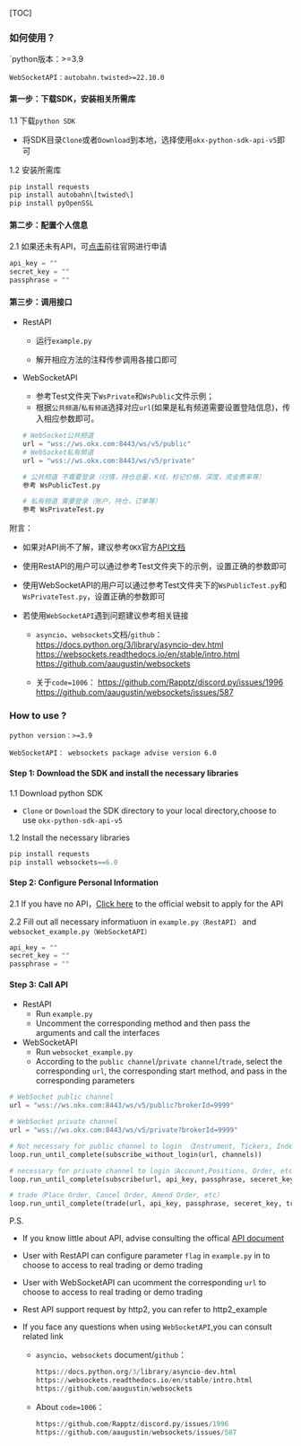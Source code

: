 [TOC]

### 如何使用？

`python版本：>=3.9

`WebSocketAPI：autobahn.twisted>=22.10.0`

#### 第一步：下载SDK，安装相关所需库

1.1 下载`python SDK`

* 将SDK目录`Clone`或者`Download`到本地，选择使用`okx-python-sdk-api-v5`即可

1.2 安装所需库

```python
pip install requests
pip install autobahn\[twisted\]
pip install pyOpenSSL
```

#### 第二步：配置个人信息

2.1 如果还未有API，可[点击](https://www.okx.com/account/users/myApi)前往官网进行申请

```python
api_key = ""
secret_key = ""
passphrase = ""
```

#### 第三步：调用接口

* RestAPI

  * 运行`example.py`

  * 解开相应方法的注释传参调用各接口即可

* WebSocketAPI
  * 参考Test文件夹下`WsPrivate`和`WsPublic`文件示例；
  * 根据`公共频道`/`私有频道`选择对应`url`(如果是私有频道需要设置登陆信息)，传入相应参数即可。

  ```python
  # WebSocket公共频道
  url = "wss://ws.okx.com:8443/ws/v5/public"
  # WebSocket私有频道
  url = "wss://ws.okx.com:8443/ws/v5/private"
  ```

  ```python
  # 公共频道 不需要登录（行情，持仓总量，K线，标记价格，深度，资金费率等）
  参考 WsPublicTest.py
  
  # 私有频道 需要登录（账户，持仓，订单等）
  参考 WsPrivateTest.py
  ```

附言：

* 如果对API尚不了解，建议参考`OKX`官方[API文档](https://www.okx.com/docs-v5/zh/)

* 使用RestAPI的用户可以通过参考Test文件夹下的示例，设置正确的参数即可

* 使用WebSocketAPI的用户可以通过参考Test文件夹下的`WsPublicTest.py`和`WsPrivateTest.py`，设置正确的参数即可

* 若使用`WebSocketAPI`遇到问题建议参考相关链接

  * `asyncio`、`websockets`文档/`github`：
        https://docs.python.org/3/library/asyncio-dev.html
        https://websockets.readthedocs.io/en/stable/intro.html
        https://github.com/aaugustin/websockets

  * 关于`code=1006`：
        https://github.com/Rapptz/discord.py/issues/1996
        https://github.com/aaugustin/websockets/issues/587



### How to use ?

`python version：>=3.9`

`WebSocketAPI： websockets package advise version 6.0`

#### Step 1: Download the SDK and install the necessary libraries

1.1 Download python SDK 

- `Clone` or `Download` the SDK directory to your local directory,choose to use `okx-python-sdk-api-v5`

1.2 Install the necessary libraries

```python
pip install requests
pip install websockets==6.0
```

#### Step 2: Configure Personal Information

2.1 If you have no API，[Click here](https://www.okx.com/account/users/myApi) to the official websit to apply for the API

2.2 Fill out all necessary informatiuon in `example.py（RestAPI）`  and `websocket_example.py（WebSocketAPI）`

```python 
api_key = ""
secret_key = ""
passphrase = ""
```

#### Step 3: Call API 

- RestAPI
  - Run `example.py`
  - Uncomment the corresponding method and then pass the arguments and call the interfaces
- WebSocketAPI
  - Run `websocket_example.py`
  - According to the `public channel`/`private channel`/`trade`, select the corresponding `url`, the corresponding start method, and pass in the corresponding parameters

```python 
# WebSocket public channel
url = "wss://ws.okx.com:8443/ws/v5/public?brokerId=9999"

# WebSocket private channel
url = "wss://ws.okx.com:8443/ws/v5/private?brokerId=9999"
```

```Python
# Not necessary for public channel to login （Instrument, Tickers, Index, Mark price, Order Book, Funding rate, etc）
loop.run_until_complete(subscribe_without_login(url, channels))

# necessary for private channel to login（Account,Positions, Order, etc）
loop.run_until_complete(subscribe(url, api_key, passphrase, seceret_key, channels))

# trade（Place Order, Cancel Order, Amend Order, etc）
loop.run_until_complete(trade(url, api_key, passphrase, seceret_key, trade_param))
```

P.S. 

- If  you know little about API, advise consulting the  offical [API document](https://www.okx.com/docs-v5/en/)

- User with RestAPI can configure parameter `flag` in `example.py` in  to choose to access to real trading or demo trading 

- User with WebSocketAPI can ucomment the corresponding `url`  to choose to access to real trading or demo trading 

- Rest API support request by http2, you can refer to http2_example  

- If you face any questions when using `WebSocketAPI`,you can consult related link

  - `asyncio`、`websockets` document/`github`：

    ```python 
    https://docs.python.org/3/library/asyncio-dev.html
    https://websockets.readthedocs.io/en/stable/intro.html
    https://github.com/aaugustin/websockets
    ```

  - About `code=1006`：

    ```python 
    https://github.com/Rapptz/discord.py/issues/1996
    https://github.com/aaugustin/websockets/issues/587
    ```

    

